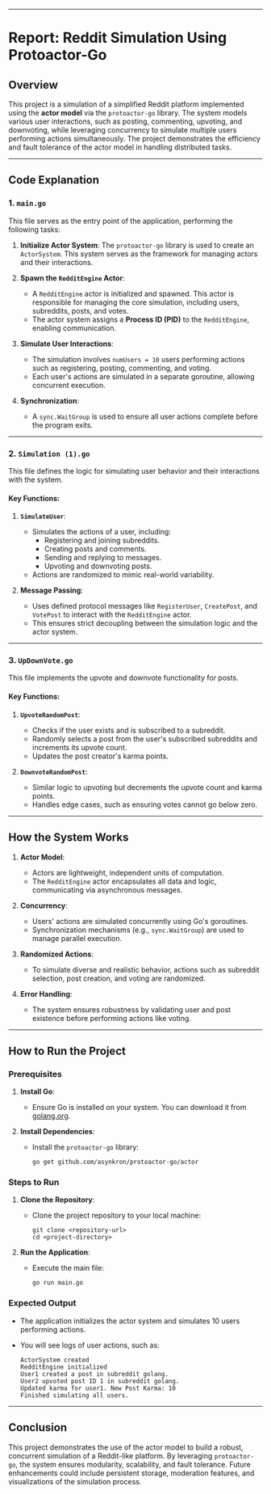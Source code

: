 * * * * *

Report: Reddit Simulation Using Protoactor-Go
=============================================

Overview
--------

This project is a simulation of a simplified Reddit platform implemented using the **actor model** via the `protoactor-go` library. The system models various user interactions, such as posting, commenting, upvoting, and downvoting, while leveraging concurrency to simulate multiple users performing actions simultaneously. The project demonstrates the efficiency and fault tolerance of the actor model in handling distributed tasks.

* * * * *

Code Explanation
----------------

### 1\. **`main.go`**

This file serves as the entry point of the application, performing the following tasks:

1.  **Initialize Actor System**: The `protoactor-go` library is used to create an `ActorSystem`. This system serves as the framework for managing actors and their interactions.

2.  **Spawn the `RedditEngine` Actor**:

    -   A `RedditEngine` actor is initialized and spawned. This actor is responsible for managing the core simulation, including users, subreddits, posts, and votes.
    -   The actor system assigns a **Process ID (PID)** to the `RedditEngine`, enabling communication.
3.  **Simulate User Interactions**:

    -   The simulation involves `numUsers = 10` users performing actions such as registering, posting, commenting, and voting.
    -   Each user's actions are simulated in a separate goroutine, allowing concurrent execution.
4.  **Synchronization**:

    -   A `sync.WaitGroup` is used to ensure all user actions complete before the program exits.

* * * * *

### 2\. **`Simulation (1).go`**

This file defines the logic for simulating user behavior and their interactions with the system.

#### Key Functions:

1.  **`SimulateUser`**:

    -   Simulates the actions of a user, including:
        -   Registering and joining subreddits.
        -   Creating posts and comments.
        -   Sending and replying to messages.
        -   Upvoting and downvoting posts.
    -   Actions are randomized to mimic real-world variability.
2.  **Message Passing**:

    -   Uses defined protocol messages like `RegisterUser`, `CreatePost`, and `VotePost` to interact with the `RedditEngine` actor.
    -   This ensures strict decoupling between the simulation logic and the actor system.

* * * * *

### 3\. **`UpDownVote.go`**

This file implements the upvote and downvote functionality for posts.

#### Key Functions:

1.  **`UpvoteRandomPost`**:

    -   Checks if the user exists and is subscribed to a subreddit.
    -   Randomly selects a post from the user's subscribed subreddits and increments its upvote count.
    -   Updates the post creator's karma points.
2.  **`DownvoteRandomPost`**:

    -   Similar logic to upvoting but decrements the upvote count and karma points.
    -   Handles edge cases, such as ensuring votes cannot go below zero.

* * * * *

How the System Works
--------------------

1.  **Actor Model**:

    -   Actors are lightweight, independent units of computation.
    -   The `RedditEngine` actor encapsulates all data and logic, communicating via asynchronous messages.
2.  **Concurrency**:

    -   Users' actions are simulated concurrently using Go's goroutines.
    -   Synchronization mechanisms (e.g., `sync.WaitGroup`) are used to manage parallel execution.
3.  **Randomized Actions**:

    -   To simulate diverse and realistic behavior, actions such as subreddit selection, post creation, and voting are randomized.
4.  **Error Handling**:

    -   The system ensures robustness by validating user and post existence before performing actions like voting.

* * * * *

How to Run the Project
----------------------

### Prerequisites

1.  **Install Go**:

    -   Ensure Go is installed on your system. You can download it from [golang.org](https://golang.org/).
2.  **Install Dependencies**:

    -   Install the `protoactor-go` library:

        ```
        go get github.com/asynkron/protoactor-go/actor

        ```

### Steps to Run

1.  **Clone the Repository**:

    -   Clone the project repository to your local machine:

        ```
        git clone <repository-url>
        cd <project-directory>

        ```

2.  **Run the Application**:

    -   Execute the main file:

        ```
        go run main.go

        ```

### Expected Output

-   The application initializes the actor system and simulates 10 users performing actions.
-   You will see logs of user actions, such as:

    ```
    ActorSystem created
    RedditEngine initialized
    User1 created a post in subreddit golang.
    User2 upvoted post ID 1 in subreddit golang.
    Updated karma for user1. New Post Karma: 10
    Finished simulating all users.

    ```

* * * * *

Conclusion
----------

This project demonstrates the use of the actor model to build a robust, concurrent simulation of a Reddit-like platform. By leveraging `protoactor-go`, the system ensures modularity, scalability, and fault tolerance. Future enhancements could include persistent storage, moderation features, and visualizations of the simulation process.